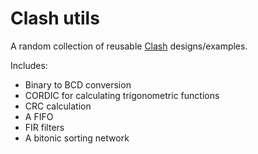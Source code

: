 # Clash utils

A random collection of reusable [Clash](http://www.clash-lang.org/) designs/examples.

Includes:
* Binary to BCD conversion
* CORDIC for calculating trigonometric functions
* CRC calculation
* A FIFO
* FIR filters
* A bitonic sorting network
